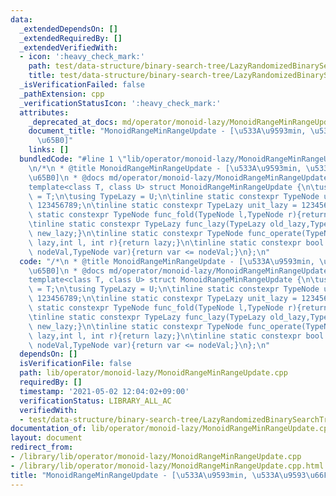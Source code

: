 ```yaml
---
data:
  _extendedDependsOn: []
  _extendedRequiredBy: []
  _extendedVerifiedWith:
  - icon: ':heavy_check_mark:'
    path: test/data-structure/binary-search-tree/LazyRandomizedBinarySearchTreeSequence-insert-erase.test.cpp
    title: test/data-structure/binary-search-tree/LazyRandomizedBinarySearchTreeSequence-insert-erase.test.cpp
  _isVerificationFailed: false
  _pathExtension: cpp
  _verificationStatusIcon: ':heavy_check_mark:'
  attributes:
    _deprecated_at_docs: md/operator/monoid-lazy/MonoidRangeMinRangeUpdate.md
    document_title: "MonoidRangeMinRangeUpdate - [\u533A\u9593min, \u533A\u9593\u66F4\
      \u65B0]"
    links: []
  bundledCode: "#line 1 \"lib/operator/monoid-lazy/MonoidRangeMinRangeUpdate.cpp\"\
    \n/*\n * @title MonoidRangeMinRangeUpdate - [\u533A\u9593min, \u533A\u9593\u66F4\
    \u65B0]\n * @docs md/operator/monoid-lazy/MonoidRangeMinRangeUpdate.md\n */\n\
    template<class T, class U> struct MonoidRangeMinRangeUpdate {\n\tusing TypeNode\
    \ = T;\n\tusing TypeLazy = U;\n\tinline static constexpr TypeNode unit_node =\
    \ 123456789;\n\tinline static constexpr TypeLazy unit_lazy = 123456789;\n\tinline\
    \ static constexpr TypeNode func_fold(TypeNode l,TypeNode r){return min(l,r);}\n\
    \tinline static constexpr TypeLazy func_lazy(TypeLazy old_lazy,TypeLazy new_lazy){return\
    \ new_lazy;}\n\tinline static constexpr TypeNode func_operate(TypeNode node,TypeLazy\
    \ lazy,int l, int r){return lazy;}\n\tinline static constexpr bool func_check(TypeNode\
    \ nodeVal,TypeNode var){return var <= nodeVal;}\n};\n"
  code: "/*\n * @title MonoidRangeMinRangeUpdate - [\u533A\u9593min, \u533A\u9593\u66F4\
    \u65B0]\n * @docs md/operator/monoid-lazy/MonoidRangeMinRangeUpdate.md\n */\n\
    template<class T, class U> struct MonoidRangeMinRangeUpdate {\n\tusing TypeNode\
    \ = T;\n\tusing TypeLazy = U;\n\tinline static constexpr TypeNode unit_node =\
    \ 123456789;\n\tinline static constexpr TypeLazy unit_lazy = 123456789;\n\tinline\
    \ static constexpr TypeNode func_fold(TypeNode l,TypeNode r){return min(l,r);}\n\
    \tinline static constexpr TypeLazy func_lazy(TypeLazy old_lazy,TypeLazy new_lazy){return\
    \ new_lazy;}\n\tinline static constexpr TypeNode func_operate(TypeNode node,TypeLazy\
    \ lazy,int l, int r){return lazy;}\n\tinline static constexpr bool func_check(TypeNode\
    \ nodeVal,TypeNode var){return var <= nodeVal;}\n};\n"
  dependsOn: []
  isVerificationFile: false
  path: lib/operator/monoid-lazy/MonoidRangeMinRangeUpdate.cpp
  requiredBy: []
  timestamp: '2021-05-02 12:04:02+09:00'
  verificationStatus: LIBRARY_ALL_AC
  verifiedWith:
  - test/data-structure/binary-search-tree/LazyRandomizedBinarySearchTreeSequence-insert-erase.test.cpp
documentation_of: lib/operator/monoid-lazy/MonoidRangeMinRangeUpdate.cpp
layout: document
redirect_from:
- /library/lib/operator/monoid-lazy/MonoidRangeMinRangeUpdate.cpp
- /library/lib/operator/monoid-lazy/MonoidRangeMinRangeUpdate.cpp.html
title: "MonoidRangeMinRangeUpdate - [\u533A\u9593min, \u533A\u9593\u66F4\u65B0]"
---
```

